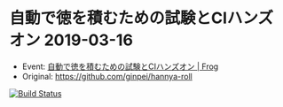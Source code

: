# 自動で徳を積むための試験とCIハンズオン 2019-03-16

- Event: [自動で徳を積むための試験とCIハンズオン | Frog](https://frogagent.com/event/testtools-ci-workshop/)
- Original: https://github.com/ginpei/hannya-roll


[![Build Status](https://travis-ci.org/arisa-hirata/HannyaRoll.svg?branch=master)](https://travis-ci.org/arisa-hirata/HannyaRoll)
